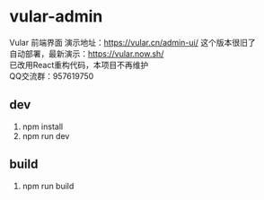 # vular-admin

Vular 前端界面
演示地址：https://vular.cn/admin-ui/   这个版本很旧了   
自动部署，最新演示：https://vular.now.sh/   
已改用React重构代码，本项目不再维护  
QQ交流群：957619750 

## dev

1. npm install
2. npm run dev

## build

1. npm run build
